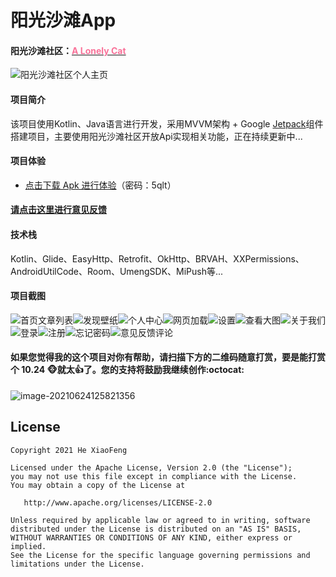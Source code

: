# 阳光沙滩App

#### 阳光沙滩社区：[<font color="#FA7299">A Lonely Cat</font>](https://www.sunofbeach.net/u/1204736502274318336)

![阳光沙滩社区个人主页](https://gitee.com/anjiemo/figure-bed/raw/master/img/20210624130828.png)

#### 项目简介

该项目使用Kotlin、Java语言进行开发，采用MVVM架构 + Google [Jetpack](https://developer.android.google.cn/jetpack)组件搭建项目，主要使用阳光沙滩社区开放Api实现相关功能，正在持续更新中...

#### 项目体验

* [点击下载 Apk 进行体验](https://wwa.lanzoui.com/b02zz8dva)（密码：5qlt）

#### [请点击这里进行意见反馈](https://support.qq.com/product/333302)

#### 技术栈

Kotlin、Glide、EasyHttp、Retrofit、OkHttp、BRVAH、XXPermissions、AndroidUtilCode、Room、UmengSDK、MiPush等...

#### 项目截图

![首页文章列表](https://gitee.com/anjiemo/figure-bed/raw/master/img/20210624135004.png)![发现壁纸](https://gitee.com/anjiemo/figure-bed/raw/master/img/20210624135213.png)![个人中心](https://gitee.com/anjiemo/figure-bed/raw/master/img/20210624135330.png)![网页加载](https://gitee.com/anjiemo/figure-bed/raw/master/img/20210624135801.png)![设置](https://gitee.com/anjiemo/figure-bed/raw/master/img/20210624140154.png)![查看大图](https://gitee.com/anjiemo/figure-bed/raw/master/img/20210624140112.png)![关于我们](https://gitee.com/anjiemo/figure-bed/raw/master/img/20210624140242.png)![登录](https://gitee.com/anjiemo/figure-bed/raw/master/img/20210624142712.png)![注册](https://gitee.com/anjiemo/figure-bed/raw/master/img/20210624142801.png)![忘记密码](https://gitee.com/anjiemo/figure-bed/raw/master/img/20210624142837.png)![意见反馈评论](https://gitee.com/anjiemo/figure-bed/raw/master/img/20210624135958.png)

#### 如果您觉得我的这个项目对你有帮助，请扫描下方的二维码随意打赏，要是能打赏个 10.24 :monkey_face:就太:thumbsup:了。您的支持将鼓励我继续创作:octocat:

![image-20210624125821356](https://gitee.com/anjiemo/figure-bed/raw/master/img/20210624125821.png)



## License

```text
Copyright 2021 He XiaoFeng

Licensed under the Apache License, Version 2.0 (the "License");
you may not use this file except in compliance with the License.
You may obtain a copy of the License at

   http://www.apache.org/licenses/LICENSE-2.0

Unless required by applicable law or agreed to in writing, software
distributed under the License is distributed on an "AS IS" BASIS,
WITHOUT WARRANTIES OR CONDITIONS OF ANY KIND, either express or implied.
See the License for the specific language governing permissions and
limitations under the License.
```